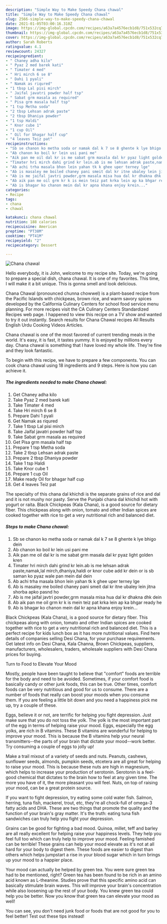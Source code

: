 ```yaml
---
description: "Simple Way to Make Speedy Chana chawal"
title: "Simple Way to Make Speedy Chana chawal"
slug: 2566-simple-way-to-make-speedy-chana-chawal
date: 2021-01-05T03:00:16.310Z
image: https://img-global.cpcdn.com/recipes/a63a7a4576ecb1d8/751x532cq70/chana-chawal-recipe-main-photo.jpg
thumbnail: https://img-global.cpcdn.com/recipes/a63a7a4576ecb1d8/751x532cq70/chana-chawal-recipe-main-photo.jpg
cover: https://img-global.cpcdn.com/recipes/a63a7a4576ecb1d8/751x532cq70/chana-chawal-recipe-main-photo.jpg
author: Sarah Roberts
ratingvalue: 4.1
reviewcount: 24327
recipeingredient:
- " Chaney adha kilo"
- " Pyaz 2 med barek kati"
- " Timater 4 med"
- " Hri mirch 6 se 8"
- " Dahi 1 pyali"
- " Namak as riqured"
- "1 tbsp Lal pisi mirch"
- " Jaifal javatri powder half tsp"
- " Sabat grm masala as required"
- " Pisa grm masala half tsp"
- "1 tsp Metha soda"
- "2 tbsp Lehsan adrak paste"
- "2 tbsp Dhaniya powder"
- "1 tsp Haldi"
- " Knor cube 1"
- "1 cup Oil"
- " Oil for bhagar half cup"
- "4 leaves Teiz pat"
recipeinstructions:
- "Sb se chanon ko metha soda or namak dal k 7 se 8 ghente k lye bhigo dein"
- "Ab chanon ko boil kr lein usi pani me"
- "Aik pan me oil dal kr is me sabat grm masala dal kr pyaz light golden kren"
- "Timater hri mirch dahi grind kr lein.ab is me lehsan adrak paste,namak,lal mirch,dhaniya,haldi or knor cube add kr dein or is sb saman ko pyaz wale pan mein dal dein"
- "Ab achi trha masala bhon lein yahan tk k ghee uper terney lge"
- "Ab is masaley me boiled chaney pani smeit dal kr itne ubaley lein jitna shorba apko pasnd ho"
- "Ab is me jaifal javtri powder,grm masala misa hua dal kr dhakna dhk dein"
- "Ab aik pan me oil grm kr k is mein teiz pat krka lein ap ka bhgar ready he"
- "Ab is bhagar ko chanon mein dal kr apna khana enjoy krein..."
categories:
- Recipe
tags:
- chana
- chawal

katakunci: chana chawal 
nutrition: 188 calories
recipecuisine: American
preptime: "PT38M"
cooktime: "PT41M"
recipeyield: "2"
recipecategory: Dessert

---
```



![Chana chawal](https://img-global.cpcdn.com/recipes/a63a7a4576ecb1d8/751x532cq70/chana-chawal-recipe-main-photo.jpg)

Hello everybody, it is John, welcome to my recipe site. Today, we're going to prepare a special dish, chana chawal. It is one of my favorites. This time, I will make it a bit unique. This is gonna smell and look delicious.

Chana Chawal (pronounced chunna chowwel) is a plant-based recipe from the Pacific Islands with chickpeas, brown rice, and warm savory spices developed by the California Culinary Centers for school food service menu planning. For more recipes visit the CA Culinary Centers Standardized Recipes web page. I happened to view this recipe on a TV show and wanted to try it out instantly. Search results for Chana Chawal recipes All Results English Urdu Cooking Videos Articles.

Chana chawal is one of the most favored of current trending meals in the world. It's easy, it is fast, it tastes yummy. It is enjoyed by millions every day. Chana chawal is something that I have loved my whole life. They're fine and they look fantastic.


To begin with this recipe, we have to prepare a few components. You can cook chana chawal using 18 ingredients and 9 steps. Here is how you can achieve it.

<!--inarticleads1-->

##### The ingredients needed to make Chana chawal:

1. Get  Chaney adha kilo
1. Take  Pyaz 2 med barek kati
1. Take  Timater 4 med
1. Take  Hri mirch 6 se 8
1. Prepare  Dahi 1 pyali
1. Get  Namak as riqured
1. Take 1 tbsp Lal pisi mirch
1. Take  Jaifal javatri powder half tsp
1. Take  Sabat grm masala as required
1. Get  Pisa grm masala half tsp
1. Prepare 1 tsp Metha soda
1. Take 2 tbsp Lehsan adrak paste
1. Prepare 2 tbsp Dhaniya powder
1. Take 1 tsp Haldi
1. Take  Knor cube 1
1. Prepare 1 cup Oil
1. Make ready  Oil for bhagar half cup
1. Get 4 leaves Teiz pat


The specialty of this chana dal khichdi is the separate grains of rice and dal and it is not mushy nor pasty. Serve the Punjabi chana dal khichdi hot with yogurt or raita. Black Chickpeas (Kala Chana), is a good source for dietary fiber. This chickpeas along with onion, tomato and other Indian spices are cooked together with rice to get a very nutritional rich and balanced diet. 

<!--inarticleads2-->

##### Steps to make Chana chawal:

1. Sb se chanon ko metha soda or namak dal k 7 se 8 ghente k lye bhigo dein
1. Ab chanon ko boil kr lein usi pani me
1. Aik pan me oil dal kr is me sabat grm masala dal kr pyaz light golden kren
1. Timater hri mirch dahi grind kr lein.ab is me lehsan adrak paste,namak,lal mirch,dhaniya,haldi or knor cube add kr dein or is sb saman ko pyaz wale pan mein dal dein
1. Ab achi trha masala bhon lein yahan tk k ghee uper terney lge
1. Ab is masaley me boiled chaney pani smeit dal kr itne ubaley lein jitna shorba apko pasnd ho
1. Ab is me jaifal javtri powder,grm masala misa hua dal kr dhakna dhk dein
1. Ab aik pan me oil grm kr k is mein teiz pat krka lein ap ka bhgar ready he
1. Ab is bhagar ko chanon mein dal kr apna khana enjoy krein...


Black Chickpeas (Kala Chana), is a good source for dietary fiber. This chickpeas along with onion, tomato and other Indian spices are cooked together with rice to get a very nutritional rich and balanced diet. This is a perfect recipe for kids lunch box as it has more nutritional values. Find here details of companies selling Desi Chana, for your purchase requirements. Get latest info on Desi Chana, Kala Channa, Brown Chickpeas, suppliers, manufacturers, wholesalers, traders, wholesale suppliers with Desi Chana prices for buying. 

Turn to Food to Elevate Your Mood


Mostly, people have been taught to believe that "comfort" foods are terrible for the body and need to be avoided. Sometimes, if your comfort food is basically candy or other junk foods, this can be true. Other times, comfort foods can be very nutritious and good for us to consume. There are a number of foods that really can boost your moods when you consume them. If you are feeling a little bit down and you need a happiness pick me up, try a couple of these.

Eggs, believe it or not, are terrific for helping you fight depression. Just make sure that you do not toss the yolk. The yolk is the most important part of the egg in terms of helping raise your mood. Eggs, especially the egg yolks, are rich in B vitamins. These B vitamins are wonderful for helping to improve your mood. This is because the B vitamins help your neural transmitters--the parts of your brain that dictate your mood--work better. Try consuming a couple of eggs to jolly up!

Make a trail mixout of a variety of seeds and nuts. Peanuts, cashews, sunflower seeds, almonds, pumpkin seeds, etcetera are all great for helping to raise your mood. This is because these nuts are high in magnesium, which helps to increase your production of serotonin. Serotonin is a feel-good chemical that dictates to the brain how to feel at any given time. The more you have of it, the more pleasant you will feel. Nuts, on top of raising your mood, can be a great protein source.

If you want to fight depression, try eating some cold water fish. Salmon, herring, tuna fish, mackerel, trout, etc, they're all chock-full of omega-3 fatty acids and DHA. These are two things that promote the quality and the function of your brain's gray matter. It's the truth: eating tuna fish sandwiches can truly help you fight your depression. 

Grains can be good for fighting a bad mood. Quinoa, millet, teff and barley are all really excellent for helping raise your happiness levels. They help you feel full too which can truly help to improve your mood. Feeling famished can be terrible! These grains can help your mood elevate as it's not at all hard for your body to digest them. These foods are easier to digest than others which helps jumpstart a rise in your blood sugar which in turn brings up your mood to a happier place.

Your mood can actually be helped by green tea. You were sure green tea had to be mentioned, right? Green tea has been found to be rich in an amino acid known as L-theanine. Studies prove that this specific amino acid can basically stimulate brain waves. This will improve your brain's concentration while also loosening up the rest of your body. You knew green tea could help you be better. Now you know that green tea can elevate your mood as well!

You can see, you don't need junk food or foods that are not good for you to feel better! Test out  these tips  instead!

